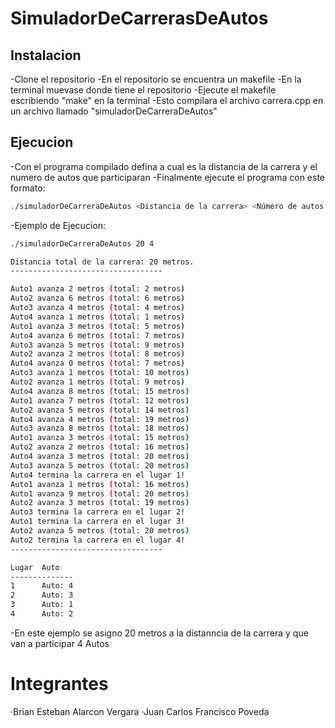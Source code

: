 # SimuladorDeCarrerasDeAutos
## Instalacion 
-Clone el repositorio
-En el repositorio se encuentra un makefile
-En la terminal muevase donde tiene el repositorio
-Ejecute el makefile escribiendo "make" en la terminal
-Esto compilara el archivo carrera.cpp en un archivo llamado "simuladorDeCarreraDeAutos"

## Ejecucion
-Con el programa compilado defina a cual es la distancia de la carrera y el numero de autos que participaran
-Finalmente ejecute el programa con este formato:

```bash
./simuladorDeCarreraDeAutos <Distancia de la carrera> <Número de autos que competirán>
```

-Ejemplo de Ejecucion:


```bash
./simuladorDeCarreraDeAutos 20 4

Distancia total de la carrera: 20 metros.
----------------------------------

Auto1 avanza 2 metros (total: 2 metros)
Auto2 avanza 6 metros (total: 6 metros)
Auto3 avanza 4 metros (total: 4 metros)
Auto4 avanza 1 metros (total: 1 metros)
Auto1 avanza 3 metros (total: 5 metros)
Auto4 avanza 6 metros (total: 7 metros)
Auto3 avanza 5 metros (total: 9 metros)
Auto2 avanza 2 metros (total: 8 metros)
Auto4 avanza 0 metros (total: 7 metros)
Auto3 avanza 1 metros (total: 10 metros)
Auto2 avanza 1 metros (total: 9 metros)
Auto4 avanza 8 metros (total: 15 metros)
Auto1 avanza 7 metros (total: 12 metros)
Auto2 avanza 5 metros (total: 14 metros)
Auto4 avanza 4 metros (total: 19 metros)
Auto3 avanza 8 metros (total: 18 metros)
Auto1 avanza 3 metros (total: 15 metros)
Auto2 avanza 2 metros (total: 16 metros)
Auto4 avanza 3 metros (total: 20 metros)
Auto3 avanza 5 metros (total: 20 metros)
Auto4 termina la carrera en el lugar 1!
Auto1 avanza 1 metros (total: 16 metros)
Auto1 avanza 9 metros (total: 20 metros)
Auto2 avanza 3 metros (total: 19 metros)
Auto3 termina la carrera en el lugar 2!
Auto1 termina la carrera en el lugar 3!
Auto2 avanza 5 metros (total: 20 metros)
Auto2 termina la carrera en el lugar 4!
----------------------------------

Lugar  Auto
--------------
1      Auto: 4
2      Auto: 3
3      Auto: 1
4      Auto: 2

```

-En este ejemplo se asigno 20 metros a la distanncia de la carrera y que van a participar 4 Autos

# Integrantes
·Brian Esteban Alarcon Vergara
·Juan Carlos Francisco Poveda
